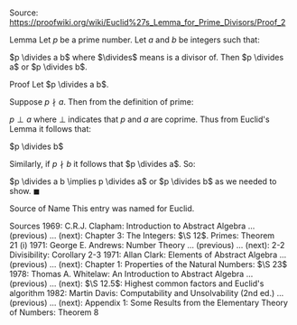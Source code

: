 # 

Source: https://proofwiki.org/wiki/Euclid%27s_Lemma_for_Prime_Divisors/Proof_2



Lemma
Let $p$ be a prime number.
Let $a$ and $b$ be integers such that:

$p \divides a b$
where $\divides$ means is a divisor of.
Then $p \divides a$ or $p \divides b$.


Proof
Let $p \divides a b$.

Suppose $p \nmid a$.
Then from the definition of prime:

$p \perp a$
where $\perp$ indicates that $p$ and $a$ are coprime.
Thus from Euclid's Lemma it follows that:

$p \divides b$

Similarly, if $p \nmid b$ it follows that $p \divides a$.
So:

$p \divides a b \implies p \divides a$ or $p \divides b$
as we needed to show.
$\blacksquare$


Source of Name
This entry was named for Euclid.


Sources
1969: C.R.J. Clapham: Introduction to Abstract Algebra ... (previous) ... (next): Chapter $3$: The Integers: $\S 12$. Primes: Theorem $21 \ \text{(i)}$
1971: George E. Andrews: Number Theory ... (previous) ... (next): $\text {2-2}$ Divisibility: Corollary $\text {2-3}$
1971: Allan Clark: Elements of Abstract Algebra ... (previous) ... (next): Chapter $1$: Properties of the Natural Numbers: $\S 23$
1978: Thomas A. Whitelaw: An Introduction to Abstract Algebra ... (previous) ... (next): $\S 12.5$: Highest common factors and Euclid's algorithm
1982: Martin Davis: Computability and Unsolvability (2nd ed.) ... (previous) ... (next): Appendix $1$: Some Results from the Elementary Theory of Numbers: Theorem $8$




